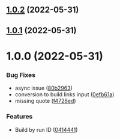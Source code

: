 ## [1.0.2](https://github.com/nemerosa/ontrack-github-ingestion-build-links/compare/v1.0.1...v1.0.2) (2022-05-31)

## [1.0.1](https://github.com/nemerosa/ontrack-github-ingestion-build-links/compare/v1.0.0...v1.0.1) (2022-05-31)

# 1.0.0 (2022-05-31)


### Bug Fixes

* async issue ([80b2963](https://github.com/nemerosa/ontrack-github-ingestion-build-links/commit/80b29638a4576cdba33b56d0277a925957d2d5ad))
* conversion to build links input ([0efb61a](https://github.com/nemerosa/ontrack-github-ingestion-build-links/commit/0efb61ab4787f8d915a2334098de4b68e10ff48a))
* missing quote ([f4728ed](https://github.com/nemerosa/ontrack-github-ingestion-build-links/commit/f4728ed8914c9a50cdafed13b19b68c95f710f0f))


### Features

* Build by run ID ([0414441](https://github.com/nemerosa/ontrack-github-ingestion-build-links/commit/041444132df6e141c3f59078d05791bc1e20e320))

